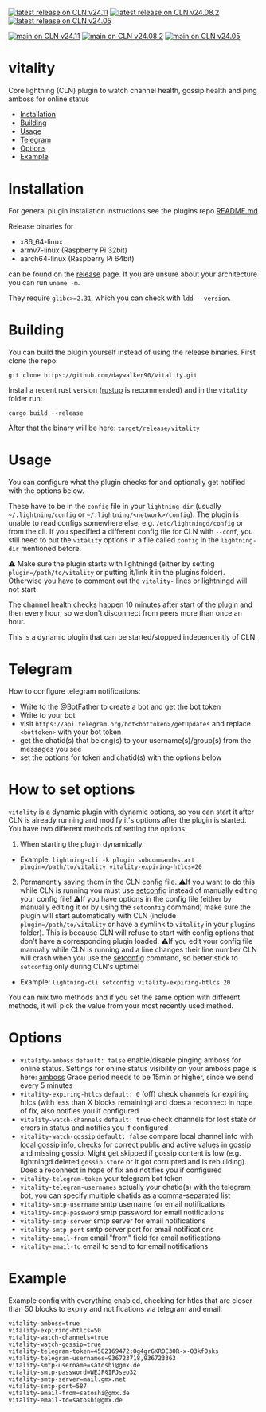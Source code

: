 [![latest release on CLN v24.11](https://github.com/daywalker90/vitality/actions/workflows/latest_v24.11.yml/badge.svg?branch=main)](https://github.com/daywalker90/vitality/actions/workflows/latest_v24.11.yml) [![latest release on CLN v24.08.2](https://github.com/daywalker90/vitality/actions/workflows/latest_v24.08.yml/badge.svg?branch=main)](https://github.com/daywalker90/vitality/actions/workflows/latest_v24.08.yml) [![latest release on CLN v24.05](https://github.com/daywalker90/vitality/actions/workflows/latest_v24.05.yml/badge.svg?branch=main)](https://github.com/daywalker90/vitality/actions/workflows/latest_v24.05.yml)

[![main on CLN v24.11](https://github.com/daywalker90/vitality/actions/workflows/main_v24.11.yml/badge.svg?branch=main)](https://github.com/daywalker90/vitality/actions/workflows/main_v24.11.yml) [![main on CLN v24.08.2](https://github.com/daywalker90/vitality/actions/workflows/main_v24.08.yml/badge.svg?branch=main)](https://github.com/daywalker90/vitality/actions/workflows/main_v24.08.yml) [![main on CLN v24.05](https://github.com/daywalker90/vitality/actions/workflows/main_v24.05.yml/badge.svg?branch=main)](https://github.com/daywalker90/vitality/actions/workflows/main_v24.05.yml)

# vitality 
Core lightning (CLN) plugin to watch channel health, gossip health and ping amboss for online status

* [Installation](#installation)
* [Building](#building)
* [Usage](#usage)
* [Telegram](#telegram)
* [Options](#options)
* [Example](#example)

# Installation
For general plugin installation instructions see the plugins repo [README.md](https://github.com/lightningd/plugins/blob/master/README.md#Installation)

Release binaries for
* x86_64-linux
* armv7-linux (Raspberry Pi 32bit)
* aarch64-linux (Raspberry Pi 64bit)

can be found on the [release](https://github.com/daywalker90/vitality/releases) page. If you are unsure about your architecture you can run ``uname -m``.

They require ``glibc>=2.31``, which you can check with ``ldd --version``.

# Building
You can build the plugin yourself instead of using the release binaries.
First clone the repo:

``git clone https://github.com/daywalker90/vitality.git``

Install a recent rust version ([rustup](https://rustup.rs/) is recommended) and in the ``vitality`` folder run:

``cargo build --release``

After that the binary will be here: ``target/release/vitality``

# Usage
You can configure what the plugin checks for and optionally get notified with the options below.

These have to be in the ``config`` file in your ``lightning-dir`` (usually ``~/.lightning/config`` or ``~/.lightning/<network>/config``). The plugin is unable to read configs somewhere else, e.g. ``/etc/lightningd/config`` or from the cli. If you specified a different config file for CLN with ``--conf``, you still need to put the ``vitality`` options in a file called ``config`` in the ``lightning-dir`` mentioned before.

:warning: Make sure the plugin starts with lightningd (either by setting ``plugin=/path/to/vitality`` or putting it/link it in the plugins folder). Otherwise you have to comment out the ``vitality-`` lines or lightningd will not start

The channel health checks happen 10 minutes after start of the plugin and then every hour, so we don't disconnect from peers more than once an hour.

This is a dynamic plugin that can be started/stopped independently of CLN.

# Telegram
How to configure telegram notifications:
* Write to the @BotFather to create a bot and get the bot token
* Write to your bot
* visit ``https://api.telegram.org/bot<bottoken>/getUpdates`` and replace ``<bottoken>`` with your bot token
* get the chatid(s) that belong(s) to your username(s)/group(s) from the messages you see
* set the options for token and chatid(s) with the options below

# How to set options
``vitality`` is a dynamic plugin with dynamic options, so you can start it after CLN is already running and modify it's options after the plugin is started. You have two different methods of setting the options:

1. When starting the plugin dynamically.

* Example: ``lightning-cli -k plugin subcommand=start plugin=/path/to/vitality vitality-expiring-htlcs=20``

2. Permanently saving them in the CLN config file. :warning:If you want to do this while CLN is running you must use [setconfig](https://docs.corelightning.org/reference/lightning-setconfig) instead of manually editing your config file! :warning:If you have options in the config file (either by manually editing it or by using the ``setconfig`` command) make sure the plugin will start automatically with CLN (include ``plugin=/path/to/vitality`` or have a symlink to ``vitality`` in your ``plugins`` folder). This is because CLN will refuse to start with config options that don't have a corresponding plugin loaded. :warning:If you edit your config file manually while CLN is running and a line changes their line number CLN will crash when you use the [setconfig](https://docs.corelightning.org/reference/lightning-setconfig) command, so better stick to ``setconfig`` only during CLN's uptime!

* Example: ``lightning-cli setconfig vitality-expiring-htlcs 20``

You can mix two methods and if you set the same option with different methods, it will pick the value from your most recently used method.

# Options
* ``vitality-amboss`` ``default: false`` enable/disable pinging amboss for online status. Settings for online status visibility on your amboss page is here: [amboss](https://amboss.space/settings?page=monitoring)  Grace period needs to be 15min or higher, since we send every 5 minutes
* ``vitality-expiring-htlcs`` ``default: 0`` (off) check channels for expiring htlcs (with less than X blocks remaining) and does a reconnect in hope of fix, also notifies you if configured
* ``vitality-watch-channels`` ``default: true`` check channels for lost state or errors in status and notifies you if configured
* ``vitality-watch-gossip`` ``default: false`` compare local channel info with local gossip info, checks for correct public and active values in gossip and missing gossip. Might get skipped if gossip content is low (e.g. lightningd deleted ``gossip.store`` or it got corrupted and is rebuilding). Does a reconnect in hope of fix and notifies you if configured
* ``vitality-telegram-token`` your telegram bot token
* ``vitality-telegram-usernames`` actually your chatid(s) with the telegram bot, you can specify multiple chatids as a comma-separated list
* ``vitality-smtp-username`` smtp username for email notifications
* ``vitality-smtp-password`` smtp password for email notifications
* ``vitality-smtp-server`` smtp server for email notifications
* ``vitality-smtp-port`` smtp server port for email notifications
* ``vitality-email-from`` email "from" field for email notifications
* ``vitality-email-to`` email to send to for email notifications

# Example
Example config with everything enabled, checking for htlcs that are closer than 50 blocks to expiry and notifications via telegram and email:
```
vitality-amboss=true
vitality-expiring-htlcs=50
vitality-watch-channels=true
vitality-watch-gossip=true
vitality-telegram-token=4582169472:Og4grGKROE3OR-x-O3kfOsks
vitality-telegram-usernames=936723718,936723363
vitality-smtp-username=satoshi@gmx.de
vitality-smtp-password=WEJF§IFJseo32
vitality-smtp-server=mail.gmx.net
vitality-smtp-port=587
vitality-email-from=satoshi@gmx.de
vitality-email-to=satoshi@gmx.de
```
